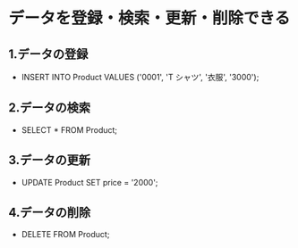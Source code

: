 # データを登録・検索・更新・削除できる

## 1.データの登録

- INSERT INTO Product VALUES ('0001', 'T シャツ', '衣服', '3000');

## 2.データの検索

- SELECT \* FROM Product;

## 3.データの更新

- UPDATE Product SET price = '2000';

## 4.データの削除

- DELETE FROM Product;

